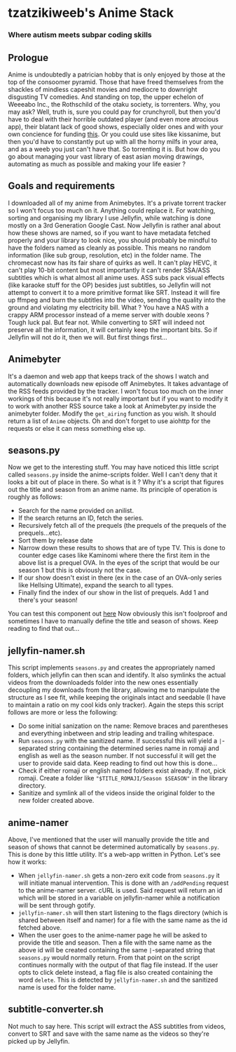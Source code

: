 # tzatzikiweeb's Anime Stack

### Where autism meets subpar coding skills

## Prologue

Anime is undoubtedly a patrician hobby that is only enjoyed by those at the top of the consoomer pyramid.
Those that have freed themselves from the shackles of mindless capeshit movies and mediocre to downright
disgusting TV comedies. And standing on top, the upper echelon of Weeeabo Inc., the Rothschild of the otaku
society, is torrenters. Why, you may ask? Well, truth is, sure you could pay for crunchyroll, but then you'd
have to deal with their horrible outdated player (and even more atrocious app), their blatant lack of good shows,
especially older ones and with your own concience for funding [this](https://twitter.com/GuardianSpice). Or you
could use sites like kissanime, but then you'd have to constantly put up with all the horny milfs in your area,
and as a weeb you just can't have that. So torrenting it is. But how do you go about managing your vast library
of east asian moving drawings, automating as much as possible and making your life easier ?

## Goals and requirements

I downloaded all of my anime from Animebytes. It's a private torrent tracker so I won't focus too much on it. Anything could replace it.
For watching, sorting and organising my library I use Jellyfin, while watching is done mostly on a 3rd Generation Google Cast.
Now Jellyfin is rather anal about how these shows are named, so if you want to have metadata fetched properly and your library to look nice,
you should probably be mindful to have the folders named as cleanly as possible. This means no random information (like sub group, resolution, etc)
in the folder name. The chromecast now has its fair share of quirks as well. It can't play HEVC, it can't play 10-bit content but most importantly it
can't render SSA/ASS subtitles which is what almost all anime uses. ASS subs pack visual effects (like karaoke stuff for the OP) besides just subtitles, so Jellyfin will not attempt to convert it to a more primitive format like SRT. Instead it will fire up ffmpeg and burn the subtitles into
the video, sending the quality into the ground and violating my electricity bill. What ? You have a NAS with a crappy ARM processor instead of a meme
server with double xeons ? Tough luck pal. But fear not. While converting to SRT will indeed not preserve all the information, it will certainly keep the important bits. So if Jellyfin will not do it, then we will. But first things first...

## Animebyter

It's a daemon and web app that keeps track of the shows I watch and automatically downloads new episode off Animebytes. It takes advantage of the RSS
feeds provided by the tracker. I won't focus too much on the inner workings of this because it's not really important but if you want to modify it to
work with another RSS source take a look at Animebyter.py inside the animebyter folder. Modify the `get_airing` function as you wish. It should return a list of `Anime` objects. Oh and don't forget to use aiohttp for the requests or else it can mess something else up.

## seasons.py

Now we get to the interesting stuff. You may have noticed this little script called `seasons.py` inside the anime-scripts folder. Well I can't deny that it looks a bit out of place in there. So what is it ? Why it's a script that figures out the title and season from an anime name. Its principle of operation is roughly as follows:

- Search for the name provided on anilist.
- If the search returns an ID, fetch the series.
- Recursively fetch all of the prequels (the prequels of the prequels of the prequels...etc).
- Sort them by release date
- Narrow down these results to shows that are of type TV. This is done to counter edge cases like Kaminomi where there the first item in the above list is a prequel OVA. In the eyes of the script that would be our season 1 but this is obviously not the case.
- If our show doesn't exist in there (ex in the case of an OVA-only series like Hellsing Ultimate), expand the search to all types.
- Finally find the index of our show in the list of prequels. Add 1 and there's your season!

You can test this component out [here](https://tzatzikiweeb.moe/season-finder)
Now obviously this isn't foolproof and sometimes I have to manually define the title and season of shows. Keep reading to find that out...

## jellyfin-namer.sh

This script implements `seasons.py` and creates the appropriately named folders, which jellyfin can then scan and identify. It also symlinks the actual videos from the downloadeds folder into the new ones essentially decoupling my downloads from the library, allowing me to manipulate the structure as I see fit, while keeping the originals intact and seedable (I have to maintain a ratio on my cool kids only tracker). Again the steps this script follows are more or less the following:

- Do some initial sanization on the name: Remove braces and parentheses and everything inbetween and strip leading and trailing whitespace.
- Run `seasons.py` with the sanitized name. If successful this will yield a `|`-separated string containing the determined series name in romaji and english as well as the season number. If not successful it will get the user to provide said data. Keep reading to find out how this is done...
- Check if either romaji or english named folders exist already. If not, pick romaji. Create a folder like `"$TITLE_ROMAJI/Season $SEASON"` in the library directory.
- Sanitize and symlink all of the videos inside the original folder to the new folder created above.
  
## anime-namer

Above, I've mentioned that the user will manually provide the title and season of shows that cannot be determined automatically by `seasons.py`. This is done by this little utility. It's a web-app written in Python. Let's see how it works:

- When `jellyfin-namer.sh` gets a non-zero exit code from `seasons.py` it will initiate manual intervention. This is done with an `/addPending` request to the anime-namer server. cURL is used. Said request will return an id which will be stored in a variable on jellyfin-namer while a notification will be sent through gotify.
- `jellyfin-namer.sh` will then start listening to the flags directory (which is shared between itself and namer) for a file with the same name as the id fetched above.
- When the user goes to the anime-namer page he will be asked to provide the title and season. Then a file with the same name as the above id will be created containing the same `|`-separated string that `seasons.py` would normally return. From that point on the script continues normally with the output of that flag file instead. If the user opts to click delete instead, a flag file is also created containing the word `delete`. This is detected by `jellyfin-namer.sh` and the sanitized name is used for the folder name.

## subtitle-converter.sh

Not much to say here. This script will extract the ASS subtitles from videos, convert to SRT and save with the same name as the videos so they're picked up by Jellyfin.
